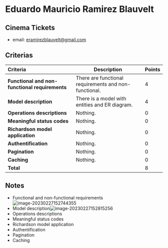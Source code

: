 # Eduardo Mauricio Ramirez Blauvelt

## Cinema Tickets

* email: eramirezblauvelt@gmail.com

## Criterias
| Criteria                                       | Description                                           | Points |
| :--------------------------------------------- | ----------------------------------------------------- | ------ |
| **Functional and non-functional requirements** | There are functional requirements and non-functional. | 4      |
| **Model description**                          | There is a model with entities and ER diagram.        | 4      |
| **Operations descriptions**                    | Nothing.                                              | 0      |
| **Meaningful status codes**                    | Nothing.                                              | 0      |
| **Richardson model application**               | Nothing.                                              | 0      |
| **Authentification**                           | Nothing.                                              | 0      |
| **Pagination**                                 | Nothing.                                              | 0      |
| **Caching**                                    | Nothing.                                              | 0      |
| **Total**                                      |                                                       | 8      |

## Notes

* Functional and non-functional requirements![image-20230227152744355](/home/juancardona/Workbench/rdbs-sql-essential/images/image-20230227152744355.png)
* Model description![image-20230227152815256](/home/juancardona/Workbench/rdbs-sql-essential/images/image-20230227152815256.png)
* Operations descriptions
* Meaningful status codes
* Richardson model application
* Authentification
* Pagination
* Caching

